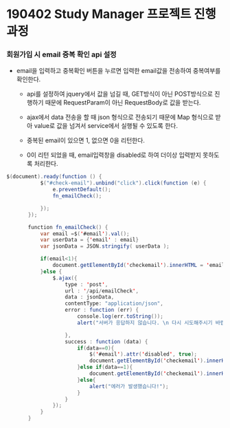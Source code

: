 # 190402 Study Manager 프로젝트 진행과정

### 회원가입 시 email 중복 확인 api 설정
- email을 입력하고 중복확인 버튼을 누르면 입력한 email값을 전송하여 중복여부를 확인한다.
    * api를 설정하여 jquery에서 값을 넘길 때, GET방식이 아닌 POST방식으로 진행하기 때문에 RequestParam이 아닌 RequestBody로 값을 받는다.
    
    * ajax에서 data 전송을 할 때 json 형식으로 전송되기 때문에
      Map 형식으로 받아 value로 값을 넘겨서 service에서 실행될 수 있도록 한다.

    * 중복된 email이 있으면 1, 없으면 0을 리턴한다.
    * 0이 리턴 되었을 때, email입력창을 disabled로 하여 더이상 입력받지 못하도록 처리한다.  

 ```java
$(document).ready(function () {
            $("#check-email").unbind("click").click(function (e) {
                e.preventDefault();
                fn_emailCheck();

            });
        });

        function fn_emailCheck() {
            var email =$('#email').val();
            var userData = {'email' : email}
            var jsonData = JSON.stringify( userData );

            if(email<1){
                document.getElementById('checkemail').innerHTML = 'email을 입력해주세요!';
            }else {
                $.ajax({
                    type : 'post',
                    url : '/api/emailCheck',
                    data : jsonData,
                    contentType: "application/json",
                    error : function (err) {
                        console.log(err.toString());
                        alert("서버가 응답하지 않습니다. \n 다시 시도해주시기 바랍니다.");

                    },
                    success : function (data) {
                        if(data==0){
                            $('#email').attr('disabled', true);
                            document.getElementById('checkemail').innerHTML = '사용가능한 email 입니다!';
                        }else if(data==1){
                            document.getElementById('checkemail').innerHTML = '이미 존재하는 email 입니다. 다른 email을 사용해주세요!';
                        }else{
                            alert("에러가 발생했습니다!");
                        }
                    }
                });
            }
        }
```
